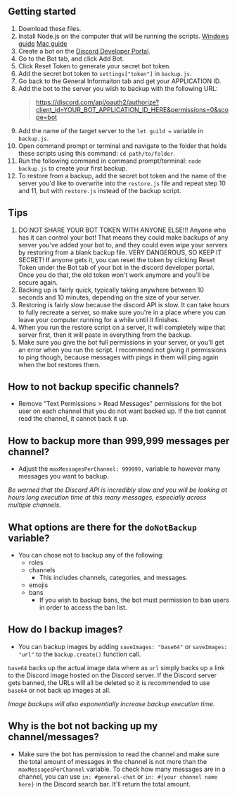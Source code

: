 ## Getting started
1. Download these files.
2. Install Node.js on the computer that will be running the scripts. [Windows guide](https://www.webucator.com/article/how-to-install-nodejs-on-windows/) [Mac guide](https://www.webucator.com/article/how-to-install-nodejs-on-a-mac/)
3. Create a bot on the [Discord Developer Portal](https://discord.com/developers/applications/).
4. Go to the Bot tab, and click Add Bot.
5. Click Reset Token to generate your secret bot token.
6. Add the secret bot token to `settings["token"]` in `backup.js`.
7. Go back to the General Informaiton tab and get your APPLICATION ID.
8. Add the bot to the server you wish to backup with the following URL:
    > https://discord.com/api/oauth2/authorize?client_id=YOUR_BOT_APPLICATION_ID_HERE&permissions=0&scope=bot
9. Add the name of the target server to the `let guild =` variable in `backup.js`.
10. Open command prompt or terminal and navigate to the folder that holds these scripts using this command: `cd path/to/folder`.
11. Run the following command in command prompt/terminal: `node backup.js` to create your first backup.
12. To restore from a backup, add the secret bot token and the name of the server you'd like to overwrite into the `restore.js` file and repeat step 10 and 11, but with `restore.js` instead of the backup script.

## Tips
1. DO NOT SHARE YOUR BOT TOKEN WITH ANYONE ELSE!!! Anyone who has it can control your bot! That means they could make backups of any server you've added your bot to, and they could even wipe your servers by restoring from a blank backup file. VERY DANGEROUS, SO KEEP IT SECRET! If anyone gets it, you can reset the token by clicking Reset Token under the Bot tab of your bot in the discord developer portal. Once you do that, the old token won't work anymore and you'll be secure again.
2. Backing up is fairly quick, typically taking anywhere between 10 seconds and 10 minutes, depending on the size of your server.
3. Restoring is fairly slow because the discord API is slow. It can take hours to fully recreate a server, so make sure you're in a place where you can leave your computer running for a while until it finishes.
4. When you run the restore script on a server, it will completely wipe that server first, then it will paste in everything from the backup.
5. Make sure you give the bot full permissions in your server, or you'll get an error when you run the script. I recommend not giving it permissions to ping though, because messages with pings in them will ping again when the bot restores them.

## How to not backup specific channels?
* Remove "Text Permissions > Read Messages" permissions for the bot user on each channel that you do not want backed up. If the bot cannot read the channel, it cannot back it up.

## How to backup more than 999,999 messages per channel?
* Adjust the `maxMessagesPerChannel: 999999,` variable to however many messages you want to backup.


*Be warned that the Discord API is incredibly slow and you will be looking at hours long execution time at this many messages, especially across multiple channels.*

## What options are there for the `doNotBackup` variable?
* You can chose not to backup any of the following:
    * roles
    * channels
        * This includes channels, categories, and messages.
    * emojis
    * bans
        * If you wish to backup bans, the bot must permission to ban users in order to access the ban list.

## How do I backup images?
* You can backup images by adding `saveImages: "base64"` or `saveImages: "url"` to the `backup.create()` function call.

`base64` backs up the actual image data where as `url` simply backs up a link to the Discord image hosted on the Discord server. If the Discord server gets banned, the URLs will all be deleted so it is recommended to use `base64` or not back up images at all.

*Image backups will also exponentially increase backup execution time.*

## Why is the bot not backing up my channel/messages?
* Make sure the bot has permission to read the channel and make sure the total amount of messages in the channel is not more than the `maxMessagesPerChannel` variable. To check how many messages are in a channel, you can use `in: #general-chat` or `in: #{your channel name here}` in the Discord search bar. It'll return the total amount. 
